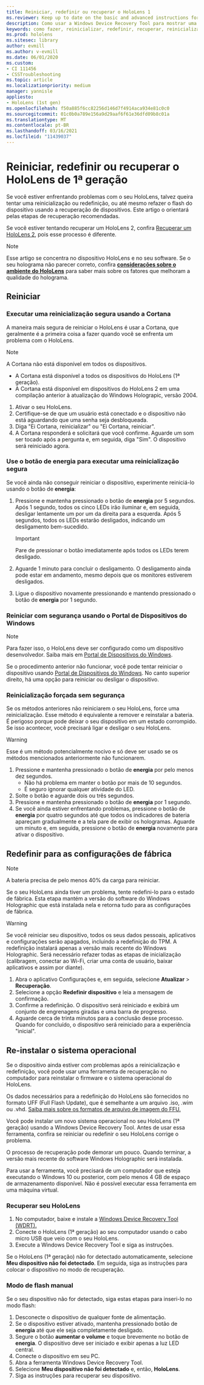 ```yaml
---
title: Reiniciar, redefinir ou recuperar o HoloLens 1
ms.reviewer: Keep up to date on the basic and advanced instructions for rebooting or resetting your HoloLens mixed reality device.
description: Como usar a Windows Device Recovery Tool para mostrar uma imagem para o HoloLens de 1ª geração.
keywords: como fazer, reinicializar, redefinir, recuperar, reinicialização forçada, reinicialização flexível, ciclo de energia, HoloLens, desligar, wdrt, windows device recovery tool
ms.prod: hololens
ms.sitesec: library
author: evmill
ms.author: v-evmill
ms.date: 06/01/2020
ms.custom:
- CI 111456
- CSSTroubleshooting
ms.topic: article
ms.localizationpriority: medium
manager: yannisle
appliesto:
- HoloLens (1st gen)
ms.openlocfilehash: f50a885f6cc82256d146d7f4914aca934e81c0c0
ms.sourcegitcommit: 01c0b0a789e156a9d29aaf6f61e36dfd09b8c01a
ms.translationtype: MT
ms.contentlocale: pt-BR
ms.lasthandoff: 03/16/2021
ms.locfileid: "11439037"
---
```

# <a name="restart-reset-or-recover-hololens-1st-gen"></a>Reiniciar, redefinir ou recuperar o HoloLens de 1ª geração

Se você estiver enfrentando problemas com o seu HoloLens, talvez queira tentar uma reinicialização ou redefinição, ou até mesmo refazer o flash do dispositivo usando a recuperação de dispositivos. Este artigo o orientará pelas etapas de recuperação recomendadas.

Se você estiver tentando recuperar um HoloLens 2, confira [Recuperar um HoloLens 2](https://docs.microsoft.com/hololens/hololens-recovery), pois esse processo é diferente.

> [!NOTE]
> Esse artigo se concentra no dispositivo HoloLens e no seu software. Se o seu holograma não parecer correto, confira **[considerações sobre o ambiente do HoloLens](hololens-environment-considerations.md)** para saber mais sobre os fatores que melhoram a qualidade do holograma.

## <a name="restart"></a>Reiniciar

### <a name="do-a-safe-restart-by-using-cortana"></a>Executar uma reinicialização segura usando a Cortana

A maneira mais segura de reiniciar o HoloLens é usar a Cortana, que geralmente é a primeira coisa a fazer quando você se enfrenta um problema com o HoloLens.

> [!NOTE] 
> A Cortana não está disponível em todos os dispositivos.
> - A Cortana está disponível a todos os dispositivos do HoloLens (1ª geração). 
> - A Cortana está disponível em dispositivos do HoloLens 2 em uma compilação anterior à atualização do Windows Holograpic, versão 2004.

1. Ativar o seu HoloLens.
1. Certifique-se de que um usuário está conectado e o dispositivo não está aguardando que uma senha seja desbloqueada.
2. Diga "Ei Cortana, reinicializar" ou "Ei Cortana, reiniciar".
3. A Cortana responderá e solicitará que você confirme. Aguarde um som ser tocado após a pergunta e, em seguida, diga "Sim". O dispositivo será reiniciado agora.

### <a name="use-the-power-button-to-do-a-safe-restart"></a>Use o botão de energia para executar uma reinicialização segura

Se você ainda não conseguir reiniciar o dispositivo, experimente reiniciá-lo usando o botão de **energia**:

1. Pressione e mantenha pressionado o botão de **energia** por 5 segundos. Após 1 segundo, todos os cinco LEDs irão iluminar e, em seguida, desligar lentamente um por um da direita para a esquerda. Após 5 segundos, todos os LEDs estarão desligados, indicando um desligamento bem-sucedido.
      
   > [!IMPORTANT]
   > Pare de pressionar o botão imediatamente após todos os LEDs terem desligado.
1. Aguarde 1 minuto para concluir o desligamento. O desligamento ainda pode estar em andamento, mesmo depois que os monitores estiverem desligados.
2. Ligue o dispositivo novamente pressionando e mantendo pressionado o botão de **energia** por 1 segundo.

### <a name="do-a-safe-restart-by-using-windows-device-portal"></a>Reiniciar com segurança usando o Portal de Dispositivos do Windows

> [!NOTE]
> Para fazer isso, o HoloLens deve ser configurado como um dispositivo desenvolvedor. Saiba mais em [Portal de Dispositivos do Windows](https://docs.microsoft.com/windows/mixed-reality/using-the-windows-device-portal).

Se o procedimento anterior não funcionar, você pode tentar reiniciar o dispositivo usando [Portal de Dispositivos do Windows](https://docs.microsoft.com/windows/mixed-reality/using-the-windows-device-portal). No canto superior direito, há uma opção para reiniciar ou desligar o dispositivo.

### <a name="do-an-unsafe-forced-restart"></a>Reinicialização forçada sem segurança

Se os métodos anteriores não reiniciarem o seu HoloLens, force uma reinicialização. Esse método é equivalente a remover e reinstalar a bateria. É perigoso porque pode deixar o seu dispositivo em um estado corrompido. Se isso acontecer, você precisará ligar e desligar o seu HoloLens.  

> [!WARNING]
> Esse é um método potencialmente nocivo e só deve ser usado se os métodos mencionados anteriormente não funcionarem.

1. Pressione e mantenha pressionado o botão de **energia** por pelo menos dez segundos.
   - Não há problema em manter o botão por mais de 10 segundos.
   - É seguro ignorar qualquer atividade do LED.
1. Solte o botão e aguarde dois ou três segundos.
1. Pressione e mantenha pressionado o botão de **energia** por 1 segundo.
1. Se você ainda estiver enfrentando problemas, pressione o botão de **energia** por quatro segundos até que todos os indicadores de bateria apareçam gradualmente e a tela pare de exibir os hologramas. Aguarde um minuto e, em seguida, pressione o botão de **energia** novamente para ativar o dispositivo.

## <a name="reset-to-factory-settings"></a>Redefinir para as configurações de fábrica

> [!NOTE]
> A bateria precisa de pelo menos 40% da carga para reiniciar.

Se o seu HoloLens ainda tiver um problema, tente redefini-lo para o estado de fábrica. Esta etapa mantém a versão do software do Windows Holographic que está instalada nela e retorna tudo para as configurações de fábrica.

>[!WARNING]
> Se você reiniciar seu dispositivo, todos os seus dados pessoais, aplicativos e configurações serão apagados, incluindo a redefinição do TPM. A redefinição instalará apenas a versão mais recente do Windows Holographic. Será necessário refazer todas as etapas de inicialização (calibragem, conectar ao Wi-Fi, criar uma conta de usuário, baixar aplicativos e assim por diante).

1. Abra o aplicativo Configurações e, em seguida, selecione **Atualizar** > **Recuperação**.
1. Selecione a opção **Redefinir dispositivo** e leia a mensagem de confirmação.
1. Confirme a redefinição. O dispositivo será reiniciado e exibirá um conjunto de engrenagens giradas e uma barra de progresso.
1. Aguarde cerca de trinta minutos para a conclusão desse processo. Quando for concluído, o dispositivo será reiniciado para a experiência "inicial".

## <a name="reinstall-the-operating-system"></a>Re-instalar o sistema operacional

Se o dispositivo ainda estiver com problemas após a reinicialização e redefinição, você pode usar uma ferramenta de recuperação no computador para reinstalar o firmware e o sistema operacional do HoloLens.  

Os dados necessários para a redefinição do HoloLens são fornecidos no formato UFF (Full Flash Update), que é semelhante a um arquivo .iso, .wim ou .vhd. [Saiba mais sobre os formatos de arquivo de imagem do FFU.](https://docs.microsoft.com/windows-hardware/manufacture/desktop/wim-vs-ffu-image-file-formats)

Você pode instalar um novo sistema operacional no seu HoloLens (1ª geração) usando a Windows Device Recovery Tool. Antes de usar essa ferramenta, confira se reiniciar ou redefinir o seu HoloLens corrige o problema.

O processo de recuperação pode demorar um pouco. Quando terminar, a versão mais recente do software Windows Holographic será instalada.

Para usar a ferramenta, você precisará de um computador que esteja executando o Windows 10 ou posterior, com pelo menos 4 GB de espaço de armazenamento disponível. Não é possível executar essa ferramenta em uma máquina virtual.

### <a name="recover-your-hololens"></a>Recuperar seu HoloLens

1. No computador, baixe e instale a [Windows Device Recovery Tool (WDRT).](https://support.microsoft.com/help/12379/windows-10-mobile-device-recovery-tool-faq)
1. Conecte o HoloLens (1ª geração) ao seu computador usando o cabo micro USB que veio com o seu HoloLens.
1. Execute a Windows Device Recovery Tool e siga as instruções.

Se o HoloLens (1ª geração) não for detectado automaticamente, selecione **Meu dispositivo não foi detectado**. Em seguida, siga as instruções para colocar o dispositivo no modo de recuperação.

### <a name="manual-flashing-mode"></a>Modo de flash manual

Se o seu dispositivo não for detectado, siga estas etapas para inseri-lo no modo flash:

1. Desconecte o dispositivo de qualquer fonte de alimentação.
1. Se o dispositivo estiver ativado, mantenha pressionado botão de **energia** até que ele seja completamente desligado.
2. Segure o botão **aumentar o volume** e toque brevemente no botão de **energia**. O dispositivo deve ser iniciado e exibir apenas a luz LED central.
3. Conecte o dispositivo em seu PC.
4. Abra a ferramenta Windows Device Recovery Tool.
5. Selecione **Meu dispositivo não foi detectado** e, então, **HoloLens**. 
6. Siga as instruções para recuperar seu dispositivo.
